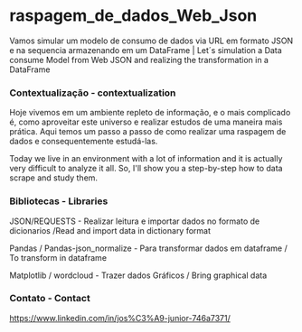 # raspagem_de_dados_Web_Json
Vamos simular um modelo de consumo de dados via URL em formato JSON e na sequencia armazenando em um DataFrame  | Let´s simulation a Data consume Model from Web JSON and realizing the transformation in a DataFrame

### **Contextualização - contextualization**

Hoje vivemos em um ambiente repleto de informação, e o mais complicado é, como aproveitar este universo e realizar estudos de uma maneira mais prática. Aqui temos um passo a passo de como realizar uma raspagem de dados e consequentemente estudá-las.

Today we live in an environment with a lot of information and it is actually very difficult to analyze it all. So, I'll show you a step-by-step how to data scrape and study them.

### **Bibliotecas - Libraries**

JSON/REQUESTS - Realizar leitura e importar dados no formato de dicionarios  /Read and import data in dictionary format

Pandas / Pandas-json_normalize - Para transformar dados em dataframe / To transform in dataframe

Matplotlib / wordcloud - Trazer dados Gráficos / Bring graphical data

### **Contato - Contact**

https://www.linkedin.com/in/jos%C3%A9-junior-746a7371/
